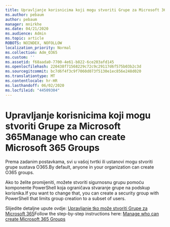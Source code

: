 ```yaml
---
title: Upravljanje korisnicima koji mogu stvoriti Grupe za Microsoft 365
ms.author: pebaum
author: pebaum
manager: mnirkhe
ms.date: 04/21/2020
ms.audience: Admin
ms.topic: article
ROBOTS: NOINDEX, NOFOLLOW
localization_priority: Normal
ms.collection: Adm_O365
ms.custom: ''
ms.assetid: f68aada0-7700-4e61-b822-6ce203afd145
ms.openlocfilehash: 220438f71568229c72c9c29117d6f575b03b2c3d
ms.sourcegitcommit: bc7d6f4f3c9f7060d073f5130e1ec856e248d020
ms.translationtype: MT
ms.contentlocale: hr-HR
ms.lasthandoff: 06/02/2020
ms.locfileid: "44509304"
---
```

# <a name="manage-who-can-create-microsoft-365-groups"></a><span data-ttu-id="1d652-102">Upravljanje korisnicima koji mogu stvoriti Grupe za Microsoft 365</span><span class="sxs-lookup"><span data-stu-id="1d652-102">Manage who can create Microsoft 365 Groups</span></span>

<span data-ttu-id="1d652-103">Prema zadanim postavkama, svi u vašoj tvrtki ili ustanovi mogu stvoriti grupe sustava O365.</span><span class="sxs-lookup"><span data-stu-id="1d652-103">By default, anyone in your organization can create O365 groups.</span></span>
  
<span data-ttu-id="1d652-104">Ako to želite promijeniti, možete stvoriti sigurnosnu grupu pomoću komponente PowerShell koja ograničava stvaranje grupe na podskup korisnika.</span><span class="sxs-lookup"><span data-stu-id="1d652-104">If you want to change that, you can create a security group with PowerShell that limits group creation to a subset of users.</span></span>
  
<span data-ttu-id="1d652-105">Slijedite detaljne upute ovdje: [Upravljanje tko može stvoriti Grupe za Microsoft 365](https://docs.microsoft.com/microsoft-365/admin/create-groups/manage-creation-of-groups)</span><span class="sxs-lookup"><span data-stu-id="1d652-105">Follow the step-by-step instructions here: [Manage who can create Microsoft 365 Groups](https://docs.microsoft.com/microsoft-365/admin/create-groups/manage-creation-of-groups)</span></span>
  


